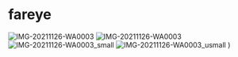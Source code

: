 # fareye
![IMG-20211126-WA0003](https://user-images.githubusercontent.com/38567476/143530275-053184ee-6ea0-4d8a-b423-6296625eae0f.jpg)
![IMG-20211126-WA0003](https://user-images.githubusercontent.com/38567476/143530939-c50a1af4-2548-4047-8273-9aefeafd276a.jpg)
![IMG-20211126-WA0003_small](https://user-images.githubusercontent.com/38567476/143543073-e84d9b30-9584-4466-a90e-c1c3883e22f1.jpg)
![IMG-20211126-WA0003_usmall](https://user-images.githubusercontent.com/38567476/143544372-0f297307-d03c-4deb-a6a9-24f6b287b8eb.jpg)
)
